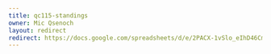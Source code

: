 ```yaml
---
title: qc115-standings
owner: Mic Qsenoch
layout: redirect
redirect: https://docs.google.com/spreadsheets/d/e/2PACX-1vSlo_eIhD46Cm0V2bo-R4iRuEV8_9b6IwzFCFwpQi1IX9ZFgJXkfthuES1K59WsvLHM12DMwBZozTh4/pubhtml
---
```

